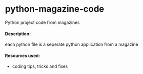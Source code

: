 # python-magazine-code
Python project code from magazines

<h4>Description:</h4>
each python file is a seperate python application from a magazine 


<h4>Resources used:</h4>
<ul>
  <li>coding tips, tricks and fixes</li>
  </ul>
